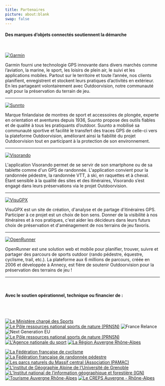 ```yaml
---
title: Partenaires
picture: about:blank
swap: false
---
```


#### **Des marques d’objets connectés soutiennent la démarche**

<br />

[![Garmin](/medias/garmin.png)](https://www.garmin.com/fr-FR/)

Garmin fourni une technologie GPS innovante dans divers marchés comme l’aviation, la marine, le sport, les loisirs de plein air, le suivi et les applications mobiles. Partout sur le territoire et toute l’année, nos clients planifient, enregistrent et stockent leurs pratiques d’activités en extérieur. En les partageant volontairement avec Outdoorvision, notre communauté agit pour la préservation du terrain de jeu.

----

[![Sunnto](/medias/sunnto.png)](https://www.suunto.com/fr-fr/)

Marque finlandaise de montres de sport et accessoires de plongée, experte en orientation et aventures depuis 1936, Suunto propose des outils fiables et de qualité à tous les pratiquants d’outdoor. Suunto a mobilisé sa communauté sportive et facilité le transfert des traces GPS de celle-ci vers la plateforme Outdoorvision, améliorant ainsi la fiabilité du projet Outdoorvision tout en participant à la protection de son environnement.

----

[![Visorando](/medias/visorando.png)](https://www.visorando.com/)

L'application Visorando permet de se servir de son smartphone ou de sa tablette comme d'un GPS de randonnée. L'application convient pour la randonnée pédestre, la randonnée VTT, à ski, en raquettes et à cheval.  
Étant sensible à la qualité des sites et des itinéraires, Visorando s’est engagé dans leurs préservations via le projet Outdoorvision.

----

[![VisuGPX](/medias/visugpx.png)](https://www.visugpx.com/)

VisuGPX est un site de création, d'analyse et de partage d'itinéraires GPS. Participer à ce projet est un choix de bon sens. Donner de la visibilité à nos itinéraires et à nos pratiques, c'est aider les décideurs dans leurs futurs choix de préservation et d'aménagement de nos terrains de jeu favoris.

----

[![OpenRunner](/medias/openrunner.png)](https://www.openrunner.com/)

OpenRunner est une solution web et mobile pour planifier, trouver, suivre et partager des parcours de sports outdoor (rando pédestre, équestre, cyclisme, trail, etc.). La plateforme aux 6 millions de parcours, créée en 2006 et développée à Annecy, est fière de soutenir Outdoorvision pour la préservation des terrains de jeu !

----

<br />

#### **Avec le soutien opérationnel, technique ou financier de :**

<br /><br />

[![Le Ministère chargé des Sports](/medias/ministere-sports.png)](https://www.sports.gouv.fr/)<spacer w="1"></spacer>
[![Le Pôle ressources national sports de nature (PRNSN)](/medias/prnsn.png)](https://www.sportsdenature.gouv.fr/)<spacer w="1"></spacer>
![France Relance](/medias/France_Relance.png)<spacer w="0"></spacer>
![Next Generation EU](/medias/NextGenerationEU.png)<spacer w="0"></spacer>
[![Le Pôle ressources national sports de nature (PRNSN)](/medias/Paris2024.png)](https://generation.paris2024.org/impact-2024)<spacer w="0"></spacer>
[![L'Agence nationale du sport](/medias/ans.png)](https://www.ign.fr/)<spacer w="0"></spacer>
[![La Région Auvergne Rhône-Alpes](/medias/region-auvergne-rhone-alpes.png)](https://www.auvergnerhonealpes.fr/)<spacer w="1"></spacer>

[![La Fédération française de cyclisme](/medias/ffc.png)](https://www.ffc.fr/)<spacer w="1"></spacer>
[![La Fédération française de randonnée pédestre](/medias/ffrp.png)](https://www.ffrandonnee.fr/)<spacer w="1"></spacer>
[![Les parcs naturels du Massif central (Association IPAMAC)](/medias/ipamac.png)](http://www.parcs-massif-central.com/)<spacer w="1"></spacer>
[![L'institut de Géographie Alpine de l'Université de Grenoble](/medias/iuga.png)](https://iuga.univ-grenoble-alpes.fr/)<spacer w="1"></spacer>
[![L’Institut national de l’information géographique et forestière (IGN)](/medias/ign.png)](https://www.ign.fr/)<spacer w="1"></spacer>
[![Tourisme Auvergne Rhône-Alpes](/medias/tourisme-auvergne-rhone-alpes.png)](https://www.auvergnerhonealpes-tourisme.com/)<spacer w="1"></spacer>
[![Le CREPS Auvergne - Rhône-Alpes](/medias/creps.png)](https://www.creps-rhonealpes.sports.gouv.fr/)
